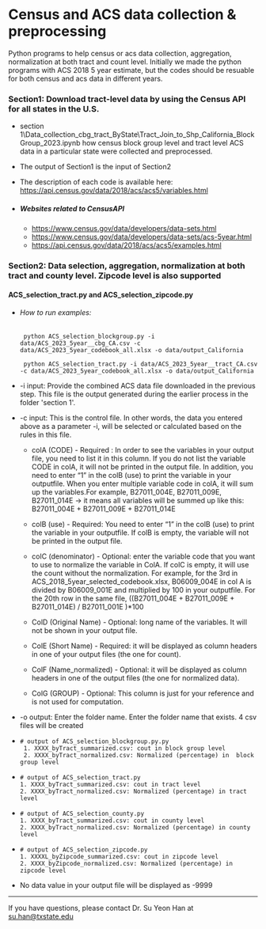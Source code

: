 # Census and ACS data collection & preprocessing
Python programs to help census or acs data collection, aggregation, normalization at both tract and count level. Initially we made the python programs with ACS 2018 5 year estimate, but the codes should be resuable for both census and acs data in different years.

### Section1: Download tract-level data by using the Census API for all states in the U.S.
- section 1\Data_collection_cbg_tract_ByState\Tract_Join_to_Shp_California_BlockGroup_2023.ipynb how census block group level and tract level ACS data in a particular state were collected and preprocessed.

- The output of Section1 is the input of Section2
- The description of each code is available here: https://api.census.gov/data/2018/acs/acs5/variables.html

- ##### Websites related to CensusAPI
    - https://www.census.gov/data/developers/data-sets.html
    - https://www.census.gov/data/developers/data-sets/acs-5year.html
	- https://api.census.gov/data/2018/acs/acs5/examples.html


### Section2: Data selection, aggregation, normalization at both tract and county level. Zipcode level is also supported
#### ACS_selection_tract.py and ACS_selection_zipcode.py

- ###### How to run examples:
       python ACS_selection_blockgroup.py -i data/ACS_2023_5year__cbg_CA.csv -c data/ACS_2023_5year_codebook_all.xlsx -o data/output_California
	   
	   python ACS_selection_tract.py -i data/ACS_2023_5year__tract_CA.csv -c data/ACS_2023_5year_codebook_all.xlsx -o data/output_California


 - -i  input: Provide the combined ACS data file downloaded in the previous step. This file is the output generated during the earlier process in the folder 'section 1'. 
 - -c input: This is the control file. In other words, the data you entered above as a parameter -i,  will be selected or calculated based on the rules in this file.

   - colA (CODE) - Required : In order to see the variables in your output file, you need to list it in this column. If you do not list the variable CODE in colA, it will not be printed in the output file. In addition, you need to enter “1” in the colB (use) to print the variable in your outputfile. When you enter multiple variable code in colA, it will sum up the variables.For example, B27011_004E, B27011_009E, B27011_014E → it means all variables will be summed up like this: B27011_004E + B27011_009E + B27011_014E 
   - colB (use) - Required: You need to enter “1” in the colB (use) to print the variable in your outputfile. If colB is empty, the variable will not be printed in the output file. 
  
   - colC (denominator) - Optional: enter the variable code that you want to use to normalize the variable in ColA. If colC is empty, it will use the count without the normalization. For example, for the 3rd in ACS_2018_5year_selected_codebook.xlsx, B06009_004E in col A is divided by B06009_001E and multiplied by 100 in your outputfile. For the 20th row in the same file,
 ((B27011_004E + B27011_009E + B27011_014E) / B27011_001E )*100
   - ColD (Original Name) - Optional: long name of the variables. It will not be shown in your output file.
   - ColE (Short Name) - Required: it will be displayed as column headers in one of your output files (the one for count).
   - ColF (Name_normalized) - Optional: it will be displayed as column headers in one of the output files (the one for normalized data).
   - ColG (GROUP) - Optional: This column is just for your reference and is not used for computation.

  -  -o  output: Enter the folder name. Enter the folder name that exists. 4 csv files will be created
 -     # output of ACS_selection_blockgroup.py.py
        1. XXXX_byTract_summarized.csv: cout in block group level
        2. XXXX_byTract_normalized.csv: Normalized (percentage) in  block group level
		
  -     # output of ACS_selection_tract.py
        1. XXXX_byTract_summarized.csv: cout in tract level
        2. XXXX_byTract_normalized.csv: Normalized (percentage) in tract level

  -     # output of ACS_selection_county.py
        1. XXXX_byTract_summarized.csv: cout in county level
        2. XXXX_byTract_normalized.csv: Normalized (percentage) in county level		

  -     # output of ACS_selection_zipcode.py
        1. XXXXL_byZipcode_summarized.csv: cout in zipcode level
        2. XXXX_byZipcode_normalized.csv: Normalized (percentage) in zipcode level
		
     
- No data value in your output file will be displayed as -9999
-------------
If you have questions, please contact Dr. Su Yeon Han at su.han@txstate.edu
